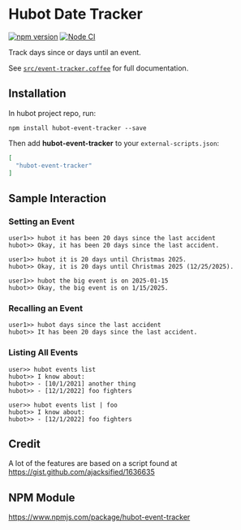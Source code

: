 # Hubot Date Tracker


[![npm version](https://badge.fury.io/js/hubot-event-tracker.svg)](https://badge.fury.io/js/hubot-event-tracker) [![Node CI](https://github.com/stephenyeargin/hubot-event-tracker/actions/workflows/nodejs.yml/badge.svg)](https://github.com/stephenyeargin/hubot-event-tracker/actions/workflows/nodejs.yml)

Track days since or days until an event.

See [`src/event-tracker.coffee`](src/event-tracker.coffee) for full documentation.

## Installation

In hubot project repo, run:

`npm install hubot-event-tracker --save`

Then add **hubot-event-tracker** to your `external-scripts.json`:

```json
[
  "hubot-event-tracker"
]
```

## Sample Interaction

### Setting an Event

```
user1>> hubot it has been 20 days since the last accident
hubot>> Okay, it has been 20 days since the last accident.
```

```
user1>> hubot it is 20 days until Christmas 2025.
hubot>> Okay, it is 20 days until Christmas 2025 (12/25/2025).
```

```
user1>> hubot the big event is on 2025-01-15
hubot>> Okay, the big event is on 1/15/2025.
```

### Recalling an Event

```
user1>> hubot days since the last accident
hubot>> It has been 20 days since the last accident.
```

### Listing All Events

```
user>> hubot events list
hubot>> I know about:
hubot>> - [10/1/2021] another thing
hubot>> - [12/1/2022] foo fighters
```

```
user>> hubot events list | foo
hubot>> I know about:
hubot>> - [12/1/2022] foo fighters
```

## Credit

A lot of the features are based on a script found at https://gist.github.com/ajacksified/1636635

## NPM Module

https://www.npmjs.com/package/hubot-event-tracker
